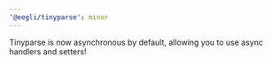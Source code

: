 ```yaml
---
'@eegli/tinyparse': minor
---
```


Tinyparse is now asynchronous by default, allowing you to use async handlers and setters!

